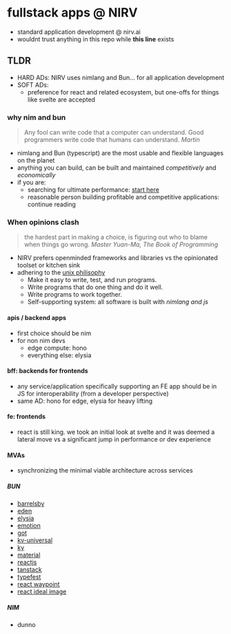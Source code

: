 # fullstack apps @ NIRV

- standard application development @ nirv.ai
- wouldnt trust anything in this repo while **this line** exists

## TLDR

- HARD ADs: NIRV uses nimlang and Bun... for all application development
- SOFT ADs:
  - preference for react and related ecosystem, but one-offs for things like svelte are accepted

### why nim and bun

> Any fool can write code that a computer can understand. Good programmers write code that humans can understand. _Martin_

- nimlang and Bun (typescript) are the most usable and flexible languages on the planet
- anything you can build, can be built and maintained _competitively_ and _economically_
- if you are:
  - searching for ultimate performance: [start here](https://www.wikihow.com/Start-Programming-in-Assembly)
  - reasonable person building profitable and competitive applications: continue reading

### When opinions clash

> the hardest part in making a choice, is figuring out who to blame when things go wrong. _Master Yuan-Ma, The Book of Programming_

- NIRV prefers openminded frameworks and libraries vs the opinionated toolset or kitchen sink
- adhering to the [unix philisophy](https://en.wikipedia.org/wiki/Unix_philosophy)
  - Make it easy to write, test, and run programs.
  - Write programs that do one thing and do it well.
  - Write programs to work together.
  - Self-supporting system: all software is built with _nimlang and js_

#### apis / backend apps

- first choice should be nim
- for non nim devs
  - edge compute: hono
  - everything else: elysia

#### bff: backends for frontends

- any service/application specifically supporting an FE app should be in JS for interoperability (from a developer perspective)
- same AD: hono for edge, elysia for heavy lifting

#### fe: frontends

- react is still king. we took an initial look at svelte and it was deemed a lateral move vs a significant jump in performance or dev experience

#### MVAs

- synchronizing the minimal viable architecture across services

##### BUN

- [barrelsby](https://github.com/bencoveney/barrelsby)
- [eden](https://elysiajs.com/plugins/eden/overview.html)
- [elysia](https://elysiajs.com/introduction.html)
- [emotion](https://github.com/emotion-js/emotion/tree/main)
- [got](https://github.com/sindresorhus/got)
- [kv-universal](https://github.com/sindresorhus/ky-universal)
- [ky](https://github.com/sindresorhus/ky)
- [material](https://github.com/mui/material-ui)
- [reactjs](https://react.dev/)
- [tanstack](https://tanstack.com/)
- [typefest](https://github.com/sindresorhus/type-fest)
- [react waypoint](https://github.com/civiccc/react-waypoint)
- [react ideal image](https://github.com/stereobooster/react-ideal-image/tree/master)

##### NIM

- dunno
